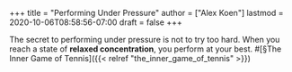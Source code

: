 +++
title = "Performing Under Pressure"
author = ["Alex Koen"]
lastmod = 2020-10-06T08:58:56-07:00
draft = false
+++

The secret to performing under pressure is not to try too hard. When you reach a state of **relaxed concentration**, you perform at your best. #[§The Inner Game of Tennis]({{< relref "the_inner_game_of_tennis" >}})
